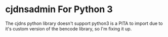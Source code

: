 # cjdnsadmin For Python 3

The cjdns python library doesn't support python3 is a PITA to import due to
it's custom version of the bencode library, so I'm fixing it up.
